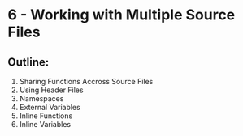 # 6 - Working with Multiple Source Files

## Outline:
1. Sharing Functions Accross Source Files
2. Using Header Files
3. Namespaces
4. External Variables
5. Inline Functions
6. Inline Variables